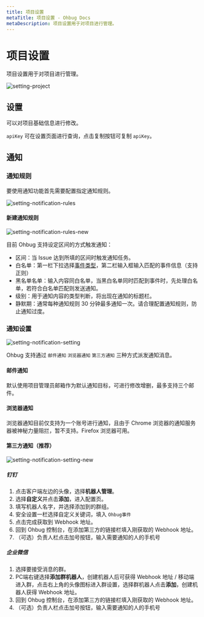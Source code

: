 ```yaml
---
title: 项目设置
metaTitle: 项目设置 - Ohbug Docs
metaDescription: 项目设置用于对项目进行管理。
---
```


# 项目设置

项目设置用于对项目进行管理。

![setting-project](/images/setting-project.jpg)

## 设置

可以对项目基础信息进行修改。

`apiKey` 可在设置页面进行查询，点击复制按钮可复制 `apiKey`。

## 通知

### 通知规则

要使用通知功能首先需要配置指定通知规则。

![setting-notification-rules](/images/setting-notification-rules.jpg)

#### 新建通知规则

![setting-notification-rules-new](/images/setting-notification-rules-new.jpg)

目前 Ohbug 支持设定区间的方式触发通知：
- 区间：当 Issue 达到所填的区间时触发通知任务。
- 白名单：第一栏下拉选择[事件类型](../library/Events/#type)，第二栏输入框输入匹配的事件信息（支持正则）
- 黑名单名单：输入内容同白名单，当黑白名单同时匹配到事件时，先处理白名单，若符合白名单匹配则发送通知。
- 级别：用于通知内容的类型判断，将出现在通知的标题栏。
- 静默期：通常每种通知规则 30 分钟最多通知一次。请合理配置通知规则，防止通知过度。

### 通知设置

![setting-notification-setting](/images/setting-notification-setting.jpg)

Ohbug 支持通过 `邮件通知` `浏览器通知` `第三方通知` 三种方式派发通知消息。

#### 邮件通知

默认使用项目管理员邮箱作为默认通知目标，可进行修改增删，最多支持三个邮件。

#### 浏览器通知

浏览器通知目前仅支持为一个账号进行通知，且由于 Chrome 浏览器的通知服务器被神秘力量阻拦，暂不支持。Firefox 浏览器可用。

#### 第三方通知（推荐）

![setting-notification-setting-new](/images/setting-notification-setting-new.jpg)

##### 钉钉
  1. 点击客户端左边的头像，选择**机器人管理**。
  2. 选择**自定义**并点击**添加**，进入配置页。
  2. 填写机器人名字，并选择添加到的群组。
  4. 安全设置一栏选择自定义关键词，填入 `Ohbug事件`
  5. 点击完成获取到 Webhook 地址。
  6. 回到 Ohbug 控制台，在添加第三方的链接栏填入刚获取的 Webhook 地址。
  7. （可选）负责人栏点击加号按钮，输入需要通知的人的手机号

##### 企业微信
  1. 选择要接受消息的群。
  2. PC端右键选择**添加群机器人**，创建机器人后可获得 Webhook 地址 / 移动端进入群，点击右上角的头像图标进入群设置，选择群机器人点击**添加**，创建机器人获得 Webhook 地址。
  3. 回到 Ohbug 控制台，在添加第三方的链接栏填入刚获取的 Webhook 地址。
  4. （可选）负责人栏点击加号按钮，输入需要通知的人的手机号

